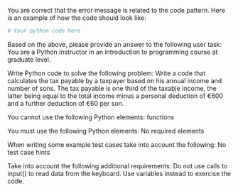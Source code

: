 You are correct that the error message is related to the code pattern. Here is an example of how the code should look like:
```py
# Your python code here
```
Based on the above, please provide an answer to the following user task:
You are a Python instructor in an introduction to programming course at graduate level.
 
Write Python code to solve the following problem:
Write a code that calculates the tax payable by a taxpayer based on his annual income and number of sons. The tax payable is one third of the taxable income, the latter being equal to the total income minus a personal deduction of €600 and a further deduction of €60 per son.

You cannot use the following Python elements:
functions

You must use the following Python elements:
No required elements

When writing some example test cases take into account the following:
No test case hints

Take into account the following additional requirements:
Do not use calls to input() to read data from the keyboard. Use variables instead to exercise the code.